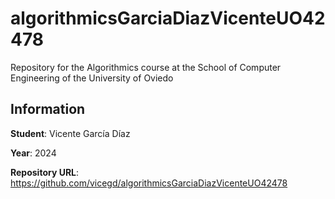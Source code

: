 # algorithmicsGarciaDiazVicenteUO42478
Repository for the Algorithmics course at the School of Computer Engineering of the University of Oviedo

## Information
**Student**: Vicente García Díaz

**Year**: 2024

**Repository URL**: https://github.com/vicegd/algorithmicsGarciaDiazVicenteUO42478

